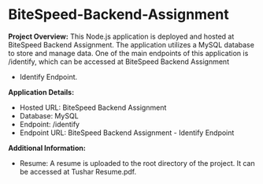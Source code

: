 ﻿# BiteSpeed-Backend-Assignment
**Project Overview:**
This Node.js application is deployed and hosted at BiteSpeed Backend Assignment. The application utilizes a MySQL database to store and manage data. One of the main endpoints of this application is /identify, which can be accessed at BiteSpeed Backend Assignment 
  - Identify Endpoint.

**Application Details:**
  - Hosted URL: BiteSpeed Backend Assignment
  - Database: MySQL
  - Endpoint: /identify
  - Endpoint URL: BiteSpeed Backend Assignment - Identify Endpoint
  
**Additional Information:**
  - Resume: A resume is uploaded to the root directory of the project. It can be accessed at Tushar Resume.pdf.
